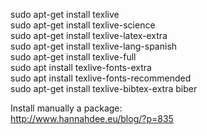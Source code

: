 sudo apt-get install texlive  
sudo apt-get install texlive-science  
sudo apt-get install texlive-latex-extra   
sudo apt-get install texlive-lang-spanish  
sudo apt-get install texlive-full  
sudo apt install texlive-fonts-extra  
sudo apt install texlive-fonts-recommended  
sudo apt-get install texlive-bibtex-extra biber

Install manually a package:  
http://www.hannahdee.eu/blog/?p=835 
